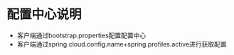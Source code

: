 # 配置中心说明
* 客户端通过bootstrap.properties配置配置中心
* 客户端通过spring.cloud.config.name+spring.profiles.active进行获取配置
